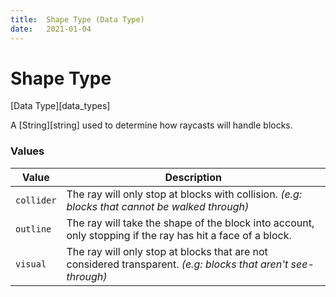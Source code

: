 ```yaml
---
title:	Shape Type (Data Type)
date:	2021-01-04
---
```


#	Shape Type

[Data Type][data_types]

A [String][string] used to determine how raycasts will handle blocks.


###	Values

  Value       |  Description                                                    
--------------|-----------------------------------------------------------------
  `collider`  |  The ray will only stop at blocks with collision. *(e.g: blocks that cannot be walked through)*  
  `outline`   |  The ray will take the shape of the block into account, only stopping if the ray has hit a face of a block.  
  `visual`    |  The ray will only stop at blocks that are not considered transparent. *(e.g: blocks that aren't see-through)*  
